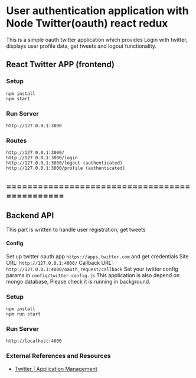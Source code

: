 # User authentication application with Node Twitter(oauth) react redux
 
This is a simple oauth twitter application which provides Login with twitter, displays user profile data, get tweets and logout functionality.


## React Twitter APP (frontend)



### Setup

```
npm install
npm start
```

### Run Server

`http://127.0.0.1:3000`

### Routes

```
http://127.0.0.1:3000/
http://127.0.0.1:3000/login
http://127.0.0.1:3000/logout (authenticated)
http://127.0.0.1:3000/profile (authenticated)
```

==============================================
----------------------------------------------

## Backend API

This part is written to handle user registration, get tweets

#### Config

Set up twitter oauth app `https://apps.twitter.com` and get credentials
Site URL: `http://127.0.0.1:4000/`
Callback URL: `http://127.0.0.1:4000/oauth_request/callback`
Set your twitter config params in `config/twitter.config.js`
This application is also depend on mongo database, Please check it is running in background.

### Setup

```
npm install
npm run start
```

### Run Server

`http://localhost:4000`


### External References and Resources

* [Twitter | Application Management](https://apps.twitter.com)


